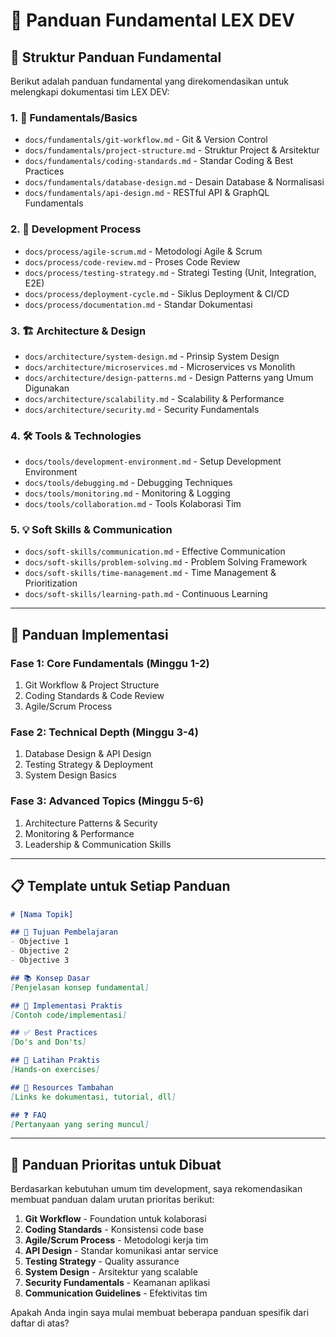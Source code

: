 # 🌟 Panduan Fundamental LEX DEV

## 📁 Struktur Panduan Fundamental

Berikut adalah panduan fundamental yang direkomendasikan untuk melengkapi dokumentasi tim LEX DEV:

### 1. 📖 **Fundamentals/Basics**
- `docs/fundamentals/git-workflow.md` - Git & Version Control
- `docs/fundamentals/project-structure.md` - Struktur Project & Arsitektur
- `docs/fundamentals/coding-standards.md` - Standar Coding & Best Practices
- `docs/fundamentals/database-design.md` - Desain Database & Normalisasi
- `docs/fundamentals/api-design.md` - RESTful API & GraphQL Fundamentals

### 2. 🔧 **Development Process**
- `docs/process/agile-scrum.md` - Metodologi Agile & Scrum
- `docs/process/code-review.md` - Proses Code Review
- `docs/process/testing-strategy.md` - Strategi Testing (Unit, Integration, E2E)
- `docs/process/deployment-cycle.md` - Siklus Deployment & CI/CD
- `docs/process/documentation.md` - Standar Dokumentasi

### 3. 🏗️ **Architecture & Design**
- `docs/architecture/system-design.md` - Prinsip System Design
- `docs/architecture/microservices.md` - Microservices vs Monolith
- `docs/architecture/design-patterns.md` - Design Patterns yang Umum Digunakan
- `docs/architecture/scalability.md` - Scalability & Performance
- `docs/architecture/security.md` - Security Fundamentals

### 4. 🛠️ **Tools & Technologies**
- `docs/tools/development-environment.md` - Setup Development Environment
- `docs/tools/debugging.md` - Debugging Techniques
- `docs/tools/monitoring.md` - Monitoring & Logging
- `docs/tools/collaboration.md` - Tools Kolaborasi Tim

### 5. 💡 **Soft Skills & Communication**
- `docs/soft-skills/communication.md` - Effective Communication
- `docs/soft-skills/problem-solving.md` - Problem Solving Framework
- `docs/soft-skills/time-management.md` - Time Management & Prioritization
- `docs/soft-skills/learning-path.md` - Continuous Learning

---

## 🚀 Panduan Implementasi

### Fase 1: Core Fundamentals (Minggu 1-2)
1. Git Workflow & Project Structure
2. Coding Standards & Code Review
3. Agile/Scrum Process

### Fase 2: Technical Depth (Minggu 3-4)
1. Database Design & API Design
2. Testing Strategy & Deployment
3. System Design Basics

### Fase 3: Advanced Topics (Minggu 5-6)
1. Architecture Patterns & Security
2. Monitoring & Performance
3. Leadership & Communication Skills

---

## 📋 Template untuk Setiap Panduan

```markdown
# [Nama Topik]

## 🎯 Tujuan Pembelajaran
- Objective 1
- Objective 2
- Objective 3

## 📚 Konsep Dasar
[Penjelasan konsep fundamental]

## 🔧 Implementasi Praktis
[Contoh code/implementasi]

## ✅ Best Practices
[Do's and Don'ts]

## 🧪 Latihan Praktis
[Hands-on exercises]

## 📖 Resources Tambahan
[Links ke dokumentasi, tutorial, dll]

## ❓ FAQ
[Pertanyaan yang sering muncul]
```

---

## 🎯 Panduan Prioritas untuk Dibuat

Berdasarkan kebutuhan umum tim development, saya rekomendasikan membuat panduan dalam urutan prioritas berikut:

1. **Git Workflow** - Foundation untuk kolaborasi
2. **Coding Standards** - Konsistensi code base
3. **Agile/Scrum Process** - Metodologi kerja tim
4. **API Design** - Standar komunikasi antar service
5. **Testing Strategy** - Quality assurance
6. **System Design** - Arsitektur yang scalable
7. **Security Fundamentals** - Keamanan aplikasi
8. **Communication Guidelines** - Efektivitas tim

Apakah Anda ingin saya mulai membuat beberapa panduan spesifik dari daftar di atas?